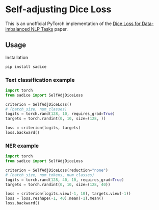 # Self-adjusting Dice Loss

This is an unofficial PyTorch implementation of the 
[Dice Loss for Data-imbalanced NLP Tasks](https://arxiv.org/abs/1911.02855) paper.

## Usage

Installation

```bash
pip install sadice
```

### Text classification example

```python
import torch
from sadice import SelfAdjDiceLoss

criterion = SelfAdjDiceLoss()
# (batch_size, num_classes)
logits = torch.rand(128, 10, requires_grad=True)
targets = torch.randint(0, 10, size=(128, ))

loss = criterion(logits, targets)
loss.backward()
```

### NER example

```python
import torch
from sadice import SelfAdjDiceLoss

criterion = SelfAdjDiceLoss(reduction="none")
# (batch_size, num_tokens, num_classes)
logits = torch.rand(128, 40, 10, requires_grad=True)
targets = torch.randint(0, 10, size=(128, 40))

loss = criterion(logits.view(-1, 10), targets.view(-1))
loss = loss.reshape(-1, 40).mean(-1).mean()
loss.backward()
```